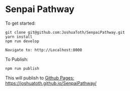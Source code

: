 # Senpai Pathway
To get started: 
```
git clone git@github.com:JoshuaToth/SenpaiPathway.git
yarn install
npm run develop

Navigate to: http://Localhost:8000
```
To Publish:
```
npm run publish
```
This will publish to [Github Pages: https://joshuatoth.github.io/SenpaiPathway/ ](https://joshuatoth.github.io/SenpaiPathway/)